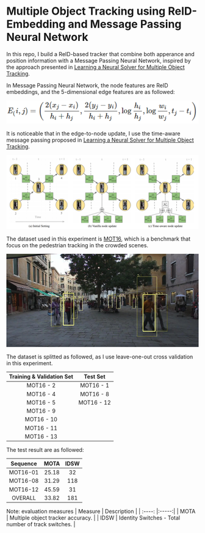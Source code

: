 # Multiple Object Tracking using ReID-Embedding and Message Passing Neural Network

In this repo, I build a ReID-based tracker that combine both apperance and position information with a Message Passing Neural Network, inspired by the approach presented in [Learning a Neural Solver for Multiple Object Tracking](https://arxiv.org/abs/1912.07515). 

In Message Passing Neural Network, the node features are ReID embeddings, and the 5-dimensional edge features are as followed: 

![edge](./figs/edge.png)

It is noticeable that in the edge-to-node update, I use the time-aware message passing proposed in [Learning a Neural Solver for Multiple Object Tracking](https://arxiv.org/abs/1912.07515). 

![edge](./figs/time_aware.png)

The dataset used in this experiment is [MOT16](https://motchallenge.net/data/MOT16/), which is a benchmark that focus on the pedestrian tracking in the crowded scenes.

![mot16](./figs/mot16.png)

The dataset is splitted as followed, as I use leave-one-out cross validation in this experiment.

| Training & Validation Set | Test Set  |
| :-------------:           | :-------: |
| MOT16 - 2                 | MOT16 - 1 |
| MOT16 - 4                 | MOT16 - 8 |
| MOT16 - 5                 | MOT16 - 12|
| MOT16 - 9                 |           |
| MOT16 - 10                |           |
| MOT16 - 11                |           |
| MOT16 - 13                |           |


The test result are as followed:

| Sequence | MOTA  | IDSW |
| :----:   |:-----:|:----:|
| MOT16-01 | 25.18 | 32   |
| MOT16-08 | 31.29 | 118  |
| MOT16-12 | 45.59 | 31   |
| OVERALL  | 33.82 | 181  |

Note: evaluation measures
| Measure | Description  |
| :----:   |:-----:|
| MOTA | Multiple object tracker accuracy. |
| IDSW | Identity Switches - Total number of track switches. |